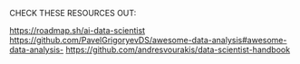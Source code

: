 CHECK THESE RESOURCES OUT:

https://roadmap.sh/ai-data-scientist
https://github.com/PavelGrigoryevDS/awesome-data-analysis#awesome-data-analysis-
https://github.com/andresvourakis/data-scientist-handbook
